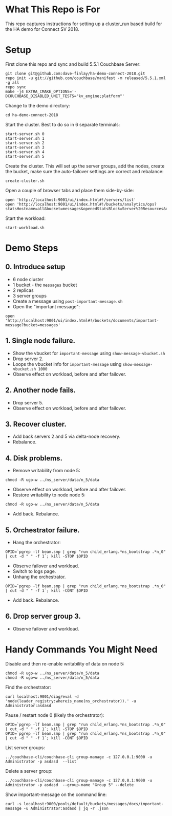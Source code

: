 # What This Repo is For 
This repo captures instructions for setting up a cluster_run based build 
for the HA demo for Connect SV 2018.

# Setup
First clone this repo and sync and build 5.5.1 Couchbase Server:
 
```
git clone git@github.com:dave-finlay/ha-demo-connect-2018.git
repo init -u git://github.com/couchbase/manifest -m released/5.5.1.xml -g all
repo sync
make -j4 EXTRA_CMAKE_OPTIONS='-DCOUCHBASE_DISABLED_UNIT_TESTS="kv_engine;platform"'
```

Change to the demo directory:
```
cd ha-demo-connect-2018
```

Start the cluster. Best to do so in 6 separate terminals:
```
start-server.sh 0
start-server.sh 1
start-server.sh 2
start-server.sh 3
start-server.sh 4
start-server.sh 5
```

Create the cluster. This will set up the server groups, add the nodes, create the bucket,
make sure the auto-failover settings are correct and rebalance:
```
create-cluster.sh
```

Open a couple of browser tabs and place them side-by-side:
```
open 'http://localhost:9001/ui/index.html#!/servers/list'
open 'http://localhost:9001/ui/index.html#!/buckets/analytics/ops?statsHostname=all&bucket=messages&openedStatsBlock=Server%20Resources&openedStatsBlock=Summary&zoom=minute'
```

Start the workload:
```
start-workload.sh
```

# Demo Steps<a name="demo-steps"></a>

## 0. Introduce setup
* 6 node cluster
* 1 bucket - the `messages` bucket
* 2 replicas
* 3 server groups
* Create a message using `post-important-message.sh`
* Open the "important message":
```
open 'http://localhost:9001/ui/index.html#!/buckets/documents/important-message?bucket=messages'
```

## 1. Single node failure.
* Show the vbucket for `important-message` using `show-message-vbucket.sh`
* Drop server 2. 
* Loops the vbucket info for `important-message` using `show-message-vbucket.sh 1000`
* Observe effect on workload, before and after failover.

## 2. Another node fails.
* Drop server 5.
* Observe effect on workload, before and after failover.

## 3. Recover cluster.
* Add back servers 2 and 5 via delta-node recovery. 
* Rebalance.

## 4. Disk problems.
* Remove writability from node 5: 
```
chmod -R ugo-w ../ns_server/data/n_5/data
```
* Observe effect on workload, before and after failover.
* Restore writability to node node 5: 
```
chmod -R ugo-w ../ns_server/data/n_5/data
```
* Add back. Rebalance.
    
## 5. Orchestrator failure.
* Hang the orchestrator:     
```
OPID=`pgrep -lf beam.smp | grep "run child_erlang.*ns_bootstrap .*n_0" | cut -d " " -f 1`; kill -STOP $OPID
```
* Observe failover and workload.
* Switch to logs page.
* Unhang the orchestrator.
```
OPID=`pgrep -lf beam.smp | grep "run child_erlang.*ns_bootstrap .*n_0" | cut -d " " -f 1`; kill -CONT $OPID
```
* Add back. Rebalance.
    
## 6. Drop server group 3.
* Observe failover and workload. 

# Handy Commands You Might Need

Disable and then re-enable writability of data on node 5:
```
chmod -R ugo-w ../ns_server/data/n_5/data
chmod -R ugo+w ../ns_server/data/n_5/data
```

Find the orchestrator:
```
curl localhost:9001/diag/eval -d 'node(leader_registry:whereis_name(ns_orchestrator)).' -u Administrator:asdasd
```

Pause / restart node 0 (likely the orchestrator):

```
OPID=`pgrep -lf beam.smp | grep "run child_erlang.*ns_bootstrap .*n_0" | cut -d " " -f 1`; kill -STOP $OPID
OPID=`pgrep -lf beam.smp | grep "run child_erlang.*ns_bootstrap .*n_0" | cut -d " " -f 1`; kill -CONT $OPID
```

List server groups:
```
../couchbase-cli/couchbase-cli group-manage -c 127.0.0.1:9000 -u Administrator -p asdasd  --list
```

Delete a server group:
```
../couchbase-cli/couchbase-cli group-manage -c 127.0.0.1:9000 -u Administrator -p asdasd  --group-name "Group 5" --delete
```

Show important-message on the command line:
```
curl -s localhost:9000/pools/default/buckets/messages/docs/important-message -u Administrator:asdasd | jq -r .json
```


